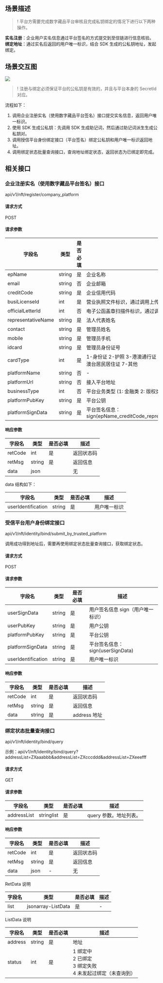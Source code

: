 
## 场景描述
>! 平台方需要完成数字藏品平台审核且完成私钥绑定的情况下进行以下两种操作。

**实名注册**：企业用户实名信息通过平台签名的方式提交到至信链进行信息核验。
**绑定地址**：通过实名后返回的用户唯一标识，结合 SDK 生成的公私钥地址，发起绑定。

## 场景交互图

![](https://qcloudimg.tencent-cloud.cn/raw/269697053d2da8221017882fb4bb34ac.png)

>! 注册与绑定必须保证平台的公私钥是有效的，并且与平台本身的 SecretId 对应。

流程如下：

1. 调用企业注册实名（使用数字藏品平台签名）接口提交实名信息，返回用户唯一标识。
2. 使用 SDK 生成公私钥：先调用 SDK 生成助记词，然后通过助记词派生生成公私钥对。
3. 调用授信平台身份绑定接口（平台签名）绑定公私钥和用户唯一标识返回地址。
4. 调用绑定状态批量查询接口，查询地址绑定状态，返回状态为已绑定即完成。

## 相关接口

### 企业注册实名（使用数字藏品平台签名）接口

api/v1/nft/register/company_platform

#### 请求方式

POST

#### 请求参数

|  字段名             	|  类型   	|  是否必填 	|  描述                                                                             	|
|---------------------	|---------	|-----------	|-----------------------------------------------------------------------------------	|
|  epName             	|  string 	|  是       	|  企业名称                                                                         	|
|  email              	|  string 	|  否       	|  企业邮箱                                                                         	|
|  creditCode         	|  string 	|  是       	|  企业信用代码                                                                     	|
|  busiLicenseId      	|  int    	|  是       	|  营业执照文件标识，通过调用上传接口后获得                                         	|
|  officialLetterId   	|  int    	|  否       	|  电子公函盖章扫描件标识，通过调用上传接口后获得                                   	|
|  representativeName 	|  string 	|  是       	|  法人代表姓名                                                                     	|
|  contact            	|  string 	|  是       	|  管理员姓名                                                                       	|
|  mobile             	|  string 	|  是       	|  管理员手机                                                                       	|
|  idcard             	|  string 	|  是       	|  管理员身份证号                                                                   	|
|  cardType           	|  int    	|  是       	|  1-身份证 2-护照 3-港澳通行证 4-台湾通行证 5-外国人永居身份证 6-港澳台居民居住证 7-其他 	|
|  platformName       	|  string 	|  否       	|                                         -                                          	|
|  platformUrl        	|  string 	|  否       	|  接入平台地址                                                                     	|
|  businessType       	|  int    	|  否       	|  平台业务类型 (1: 金融类 2: 版权类 3: 其他类 4: 未填写），默认是未填写                     	|
|  platformPubKey     	|  string 	|  是       	|  平台公钥                                                                         	|
|  platformSignData   	|  string 	|  是       	|  平台签名信息：sign(epName_creditCode_representativeName_contact_mobile_idcard)    	|

#### 响应参数

 |  字段名  	|  类型   	|  是否必填 	|  描述       	|
|----------	|---------	|-----------	|-------------	|
|  retCode 	|  int    	|  是       	|  返回状态码 	|
|  retMsg  	|  string 	|  是       	|  返回信息   	|
|  data    	|  json   	|           	|  无         	|

data 结构如下：

|  字段名             	|  类型   	|  是否必填 	|  描述         	|
|---------------------	|---------	|-----------	|---------------	|
|  userIdentification 	|  string 	|  是       	|  用户唯一标识 	|

### 受信平台用户身份绑定接口

api/v1/nft/identity/bind/submit_by_trusted_platform

调用成功得到地址后，需要再使用绑定状态批量查询接口，获取绑定状态。

#### 请求方式

POST

#### 请求参数

|  字段名             	|  类型   	|  是否必填 	|  描述                             	|
|---------------------	|---------	|-----------	|-----------------------------------	|
|  userSignData       	|  string 	|  是       	|  用户签名信息 sign（用户唯一标识） 	|
|  userPubKey         	|  string 	|  是       	|  用户公钥                         	|
|  platformPubKey     	|  string 	|  是       	|  平台公钥                         	|
|  platformSignData   	|  string 	|  是       	|  平台签名信息：sign(userSignData)  	|
|  userIdentification 	|  string 	|  是       	|  用户唯一标识                     	|

#### 响应参数

|  字段名  |  类型   |  是否必填 |  描述        |
|----------|---------|-----------|--------------|
|  retCode |  int    |  是       |  返回状态码  |
|  retMsg  |  string |  是       |  返回信息    |
|  data    |  string |  是       |  address 地址 |

### 绑定状态批量查询接口

api/v1/nft/identity/bind/query

示例：api/v1/nft/identity/bind/query?addressList=ZXaaabbb&addressList=ZXcccddd&addressList=ZXeeefff

#### 请求方式

GET

#### 请求参数
|  字段名      |  类型       |  是否必填 |  描述                |
|--------------|-------------|-----------|----------------------|
|  addressList |  stringlist |  是       |  query 参数。地址列表。 |

#### 响应参数

|  字段名  |  类型   |  是否必填 |  描述       |
|----------|---------|-----------|-------------|
|  retCode |  int    |  是       |  返回状态码 |
|  retMsg  |  string |  是       |  返回信息   |
|  data    |  json   |   -        |  无         |

RetData 说明

|  字段名 |  类型               |  是否必填 |  描述 |
|---------|---------------------|-----------|-------|
|  list   |  jsonarray-ListData |  是       |   -    |

ListData 说明

|  字段名  |  类型   |  是否必填 |  描述                                             |
|----------|---------|-----------|---------------------------------------------------|
|  address |  string |  是       |  地址                                             |
|  status  |  int    |  是       |  1 绑定中<br>2 已绑定<br> 3 绑定失败<br> 4 未发起过绑定（未查询到） |
